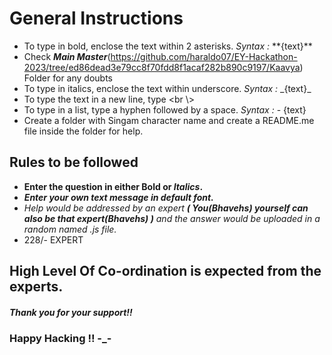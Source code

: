# General Instructions <br />
- To type in bold, enclose the text within 2 asterisks. _Syntax :_    \*\*{text}\*\*
- Check ***Main Master***(https://github.com/haraldo07/EY-Hackathon-2023/tree/ed86dead3e79cc8f70fdd8f1acaf282b890c9197/Kaavya) Folder for any doubts
- To type in italics, enclose the text within underscore. _Syntax :_    \_{text}\_
- To type the text in a new line, type <br \\>
- To type in a list, type a hyphen followed by a space. _Syntax :_    \- {text}
- Create a folder with Singam character name and create a README.me file inside the folder for help.

## Rules to be followed
- **Enter the question in either Bold or _Italics_.**
- ***Enter your own text message in default font.***
- _Help would be addressed by an expert ***( You(Bhavehs) yourself can also be that expert(Bhavehs) )*** and the answer would be uploaded in a random named .js file._
- 228/- EXPERT

## High Level Of Co-ordination is expected from the experts.
##### Thank you for your support!!
### Happy Hacking !! -_-

